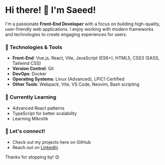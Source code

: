 # Hi there! 👋 I'm Saeed!

I'm a passionate **Front-End Developer** with a focus on building high-quality, user-friendly web applications. I enjoy working with modern frameworks and technologies to create engaging experiences for users.

### 🔧 Technologies & Tools
- **Front-End**: Vue.js, React, Vite, JavaScript (ES6+), HTML5, CSS3 (SASS, Tailwind CSS)
- **Version Control**: Git
- **DevOps**: Docker
- **Operating Systems**: Linux (Advanced), LPIC1 Certified
- **Other Tools**: Webpack, Vite, VS Code, Neovim, Bash scripting

### 🌱 Currently Learning
- Advanced React patterns
- TypeScript for better scalability
- Learning Mikrotik

### 💬 Let's connect!
- Check out my projects here on GitHub
- Reach out on [LinkedIn](www.linkedin.com/in/saeed-dev)

Thanks for stopping by! 😊
